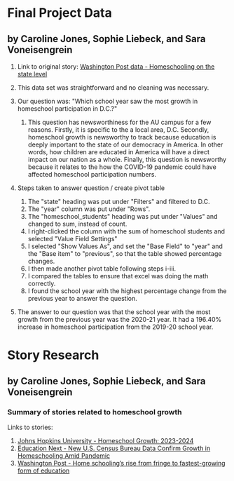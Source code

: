 # Final Project Data
## by Caroline Jones, Sophie Liebeck, and Sara Voneisengrein
1. Link to original story: [Washington Post data - Homeschooling on the state level](https://github.com/washingtonpost/data_home_schooling/blob/main/home_school_state.csv)

2. This data set was straightforward and no cleaning was necessary.
3. Our question was: "Which school year saw the most growth in homeschool participation in D.C.?"
   1. This question has newsworthiness for the AU campus for a few reasons. Firstly, it is specific to the a local area, D.C. Secondly, homeschool growth is newsworthy to track because education is deeply important to the state of our democracy in America. In other words, how children are educated in America will have a direct impact on our nation as a whole. Finally, this question is newsworthy because it relates to the how the COVID-19 pandemic could have affected homeschool participation numbers.
4. Steps taken to answer question / create pivot table
   1. The "state" heading was put under "Filters" and filtered to D.C.
   2. The "year" column was put under "Rows".
   3. The "homeschool_students" heading was put under "Values" and changed to sum, instead of count.
   4. I right-clicked the column with the sum of homeschool students and selected "Value Field Settings"
   5. I selected "Show Values As", and set the "Base Field" to "year" and the "Base item" to "previous", so that the table showed percentage changes.
   6. I then made another pivot table following steps i-iii.
   7. I compared the tables to ensure that excel was doing the math correctly.
   8. I found the school year with the highest percentage change from the previous year to answer the question.
5. The answer to our question was that the school year with the most growth from the previous year was the 2020-21 year. It had a 196.40% increase in homeschool participation from the 2019-20 school year.

# Story Research 
## by Caroline Jones, Sophie Liebeck, and Sara Voneisengrein
### Summary of stories related to homeschool growth

Links to stories:
1. [Johns Hopkins University - Homeschool Growth: 2023-2024](https://education.jhu.edu/edpolicy/policy-research-initiatives/homeschool-hub/homeschool-growth-2023-2024/)
2. [Education Next - New U.S. Census Bureau Data Confirm Growth in Homeschooling Amid Pandemic](https://www.educationnext.org/new-u-s-census-bureau-data-confirm-growth-in-homeschooling-amid-pandemic/)
3. [Washington Post - Home schooling’s rise from fringe to fastest-growing form of education](https://www.washingtonpost.com/education/interactive/2023/homeschooling-growth-data-by-district/?itid=sr_0_256cc5e7-1002-48ce-b7b7-573ea0e674dd)














